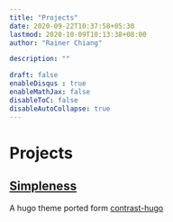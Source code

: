 ```yaml
---
title: "Projects"
date: 2020-09-22T10:37:58+05:30
lastmod: 2020-10-09T10:13:38+08:00
author: "Rainer Chiang"

description: ""

draft: false
enableDisqus : true
enableMathJax: false
disableToC: false
disableAutoCollapse: true
---
```


# Projects

## [Simpleness](https://github.com/RainerChiang/mySimpleness)

A hugo theme ported form [contrast-hugo](https://github.com/niklasbuschmann/contrast-hugo)
